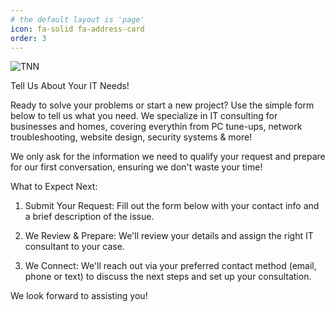 ```yaml
---
# the default layout is 'page'
icon: fa-solid fa-address-card
order: 3
---
```

![TNN](https://iili.io/Kef1X6l.png)

Tell Us About Your IT Needs!

Ready to solve your problems or start a new project? Use the simple form below to tell us what you need. We specialize in IT consulting for businesses and homes, covering everythin from PC tune-ups, network troubleshooting, website design, security systems & more!

We only ask for the information we need to qualify your request and prepare for our first conversation, ensuring we don't waste your time!

What to Expect Next:

  1. Submit Your Request: Fill out the form below with your contact info and a brief description of the issue.

  2. We Review & Prepare: We'll review your details and assign the right IT consultant to your case.

  3. We Connect: We'll reach out via your preferred contact method (email, phone or text) to discuss the next steps and set up your consultation.

We look forward to assisting you!
<div id="formkeep-embed" data-formkeep-url="https://formkeep.com/p/b820baae09a36bfcc1c261640467622b?embedded=1"></div>

<script type="text/javascript" src="https://pym.nprapps.org/pym.v1.min.js"></script>
<script type="text/javascript" src="https://cdn.formkeep.com/formkeep-embed.js"></script>

<!-- Get notified when the form is submitted, add your own code below: -->
<script>
const formkeepEmbed = document.querySelector('#formkeep-embed')

formkeepEmbed.addEventListener('formkeep-embed:submitting', _event => {
  console.log('Submitting form...')
})

formkeepEmbed.addEventListener('formkeep-embed:submitted', _event => {
  console.log('Submitted form...')
})
</script>
